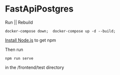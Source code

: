 ﻿# FastApiPostgres

Run || Rebuild
```
docker-compose down;  docker-compose up -d --build;
```

[Install Node.js](https://nodejs.org/en/) to get npm


Then run
```
npm run serve
```
in the /frontend/test directory



